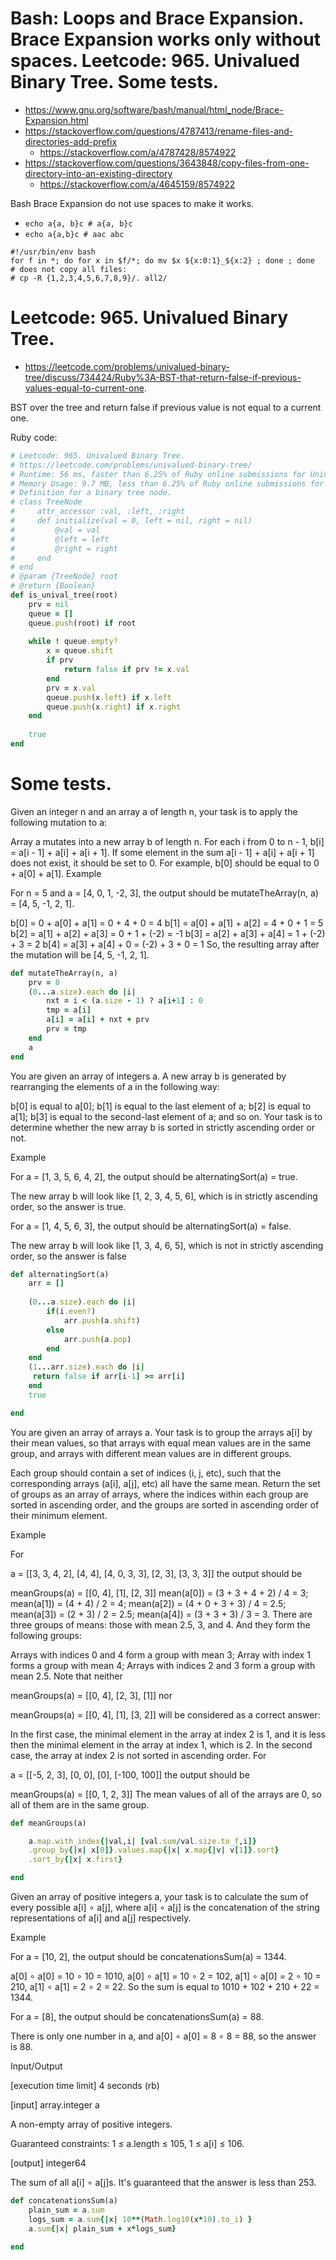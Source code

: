 # Bash: Loops and Brace Expansion. Brace Expansion works only without spaces. Leetcode: 965. Univalued Binary Tree. Some tests.


- https://www.gnu.org/software/bash/manual/html_node/Brace-Expansion.html
- https://stackoverflow.com/questions/4787413/rename-files-and-directories-add-prefix
    - https://stackoverflow.com/a/4787428/8574922
- https://stackoverflow.com/questions/3643848/copy-files-from-one-directory-into-an-existing-directory
    - https://stackoverflow.com/a/4645159/8574922

Bash Brace Expansion do not use spaces to make it works.
- `echo a{a, b}c # a{a, b}c`
- `echo a{a,b}c # aac abc`

```Shell
#!/usr/bin/env bash
for f in *; do for x in $f/*; do mv $x ${x:0:1}_${x:2} ; done ; done
# does not copy all files:
# cp -R {1,2,3,4,5,6,7,8,9}/. all2/
```
# Leetcode: 965. Univalued Binary Tree.

- https://leetcode.com/problems/univalued-binary-tree/discuss/734424/Ruby%3A-BST-that-return-false-if-previous-values-equal-to-current-one.

BST over the tree and return false if previous value is not equal to a current one.

Ruby code:
```Ruby
# Leetcode: 965. Univalued Binary Tree.
# https://leetcode.com/problems/univalued-binary-tree/
# Runtime: 56 ms, faster than 6.25% of Ruby online submissions for Univalued Binary Tree.
# Memory Usage: 9.7 MB, less than 6.25% of Ruby online submissions for Univalued Binary Tree.
# Definition for a binary tree node.
# class TreeNode
#     attr_accessor :val, :left, :right
#     def initialize(val = 0, left = nil, right = nil)
#         @val = val
#         @left = left
#         @right = right
#     end
# end
# @param {TreeNode} root
# @return {Boolean}
def is_unival_tree(root)
    prv = nil
    queue = []
    queue.push(root) if root
    
    while ! queue.empty?
        x = queue.shift
        if prv
            return false if prv != x.val
        end
        prv = x.val
        queue.push(x.left) if x.left
        queue.push(x.right) if x.right
    end
    
    true
end
```

# Some tests.

Given an integer n and an array a of length n, your task is to apply the following mutation to a:

Array a mutates into a new array b of length n.
For each i from 0 to n - 1, b[i] = a[i - 1] + a[i] + a[i + 1].
If some element in the sum a[i - 1] + a[i] + a[i + 1] does not exist, it should be set to 0. For example, b[0] should be equal to 0 + a[0] + a[1].
Example

For n = 5 and a = [4, 0, 1, -2, 3], the output should be mutateTheArray(n, a) = [4, 5, -1, 2, 1].

b[0] = 0 + a[0] + a[1] = 0 + 4 + 0 = 4
b[1] = a[0] + a[1] + a[2] = 4 + 0 + 1 = 5
b[2] = a[1] + a[2] + a[3] = 0 + 1 + (-2) = -1
b[3] = a[2] + a[3] + a[4] = 1 + (-2) + 3 = 2
b[4] = a[3] + a[4] + 0 = (-2) + 3 + 0 = 1
So, the resulting array after the mutation will be [4, 5, -1, 2, 1].

```Ruby
def mutateTheArray(n, a)
    prv = 0
    (0...a.size).each do |i|
        nxt = i < (a.size - 1) ? a[i+1] : 0
        tmp = a[i]
        a[i] = a[i] + nxt + prv
        prv = tmp
    end
    a
end

```

You are given an array of integers a. A new array b is generated by rearranging the elements of a in the following way:

b[0] is equal to a[0];
b[1] is equal to the last element of a;
b[2] is equal to a[1];
b[3] is equal to the second-last element of a;
and so on.
Your task is to determine whether the new array b is sorted in strictly ascending order or not.

Example

For a = [1, 3, 5, 6, 4, 2], the output should be alternatingSort(a) = true.

The new array b will look like [1, 2, 3, 4, 5, 6], which is in strictly ascending order, so the answer is true.

For a = [1, 4, 5, 6, 3], the output should be alternatingSort(a) = false.

The new array b will look like [1, 3, 4, 6, 5], which is not in strictly ascending order, so the answer is false

```Ruby
def alternatingSort(a)
    arr = []
    
    (0...a.size).each do |i|
        if(i.even?)
            arr.push(a.shift)
        else
            arr.push(a.pop)
        end
    end
    (1...arr.size).each do |i|
     return false if arr[i-1] >= arr[i]
    end
    true

end

```

You are given an array of arrays a. Your task is to group the arrays a[i] by their mean values, so that arrays with equal mean values are in the same group, and arrays with different mean values are in different groups.

Each group should contain a set of indices (i, j, etc), such that the corresponding arrays (a[i], a[j], etc) all have the same mean. Return the set of groups as an array of arrays, where the indices within each group are sorted in ascending order, and the groups are sorted in ascending order of their minimum element.

Example

For

a = [[3, 3, 4, 2],
     [4, 4],
     [4, 0, 3, 3],
     [2, 3],
     [3, 3, 3]]
the output should be

meanGroups(a) = [[0, 4],
                 [1],
                 [2, 3]]
mean(a[0]) = (3 + 3 + 4 + 2) / 4 = 3;
mean(a[1]) = (4 + 4) / 2 = 4;
mean(a[2]) = (4 + 0 + 3 + 3) / 4 = 2.5;
mean(a[3]) = (2 + 3) / 2 = 2.5;
mean(a[4]) = (3 + 3 + 3) / 3 = 3.
There are three groups of means: those with mean 2.5, 3, and 4. And they form the following groups:

Arrays with indices 0 and 4 form a group with mean 3;
Array with index 1 forms a group with mean 4;
Arrays with indices 2 and 3 form a group with mean 2.5.
Note that neither

meanGroups(a) = [[0, 4],
                 [2, 3],
                 [1]]
nor

meanGroups(a) = [[0, 4],
                 [1],
                 [3, 2]]
will be considered as a correct answer:

In the first case, the minimal element in the array at index 2 is 1, and it is less then the minimal element in the array at index 1, which is 2.
In the second case, the array at index 2 is not sorted in ascending order.
For

a = [[-5, 2, 3],
     [0, 0],
     [0],
     [-100, 100]]
the output should be

meanGroups(a) = [[0, 1, 2, 3]]
The mean values of all of the arrays are 0, so all of them are in the same group.

```Ruby
def meanGroups(a)

    a.map.with_index{|val,i| [val.sum/val.size.to_f,i]}
    .group_by{|x| x[0]}.values.map{|x| x.map{|v| v[1]}.sort}
    .sort_by{|x| x.first}

end
```

Given an array of positive integers a, your task is to calculate the sum of every possible a[i] ∘ a[j], where a[i] ∘ a[j] is the concatenation of the string representations of a[i] and a[j] respectively.

Example

For a = [10, 2], the output should be concatenationsSum(a) = 1344.

a[0] ∘ a[0] = 10 ∘ 10 = 1010,
a[0] ∘ a[1] = 10 ∘ 2 = 102,
a[1] ∘ a[0] = 2 ∘ 10 = 210,
a[1] ∘ a[1] = 2 ∘ 2 = 22.
So the sum is equal to 1010 + 102 + 210 + 22 = 1344.

For a = [8], the output should be concatenationsSum(a) = 88.

There is only one number in a, and a[0] ∘ a[0] = 8 ∘ 8 = 88, so the answer is 88.

Input/Output

[execution time limit] 4 seconds (rb)

[input] array.integer a

A non-empty array of positive integers.

Guaranteed constraints:
1 ≤ a.length ≤ 105,
1 ≤ a[i] ≤ 106.

[output] integer64

The sum of all a[i] ∘ a[j]s. It's guaranteed that the answer is less than 253.

```Ruby
def concatenationsSum(a)
    plain_sum = a.sum
    logs_sum = a.sum{|x| 10**(Math.log10(x*10).to_i) }
    a.sum{|x| plain_sum + x*logs_sum}

end
```